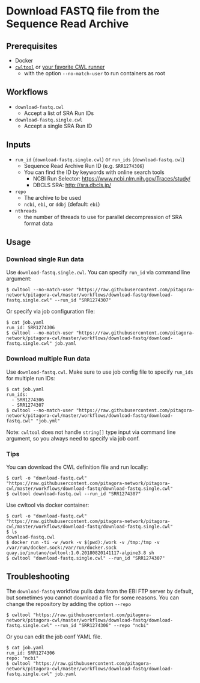 # Download FASTQ file from the Sequence Read Archive

## Prerequisites

- Docker
- [`cwltool`](https://github.com/common-workflow-language/cwltool) or [your favorite CWL runner](https://www.commonwl.org/cwl-staging/#Implementations)
  - with the option `--no-match-user` to run containers as root

## Workflows

- `download-fastq.cwl`
  - Accept a list of SRA Run IDs
- `download-fastq.single.cwl`
  - Accept a single SRA Run ID

## Inputs

- `run_id` (`download-fastq.single.cwl`) or `run_ids` (`download-fastq.cwl`)
  - Sequence Read Archive Run ID (e.g. `SRR1274306`)
  - You can find the ID by keywords with online search tools
    - NCBI Run Selector: https://www.ncbi.nlm.nih.gov/Traces/study/
    - DBCLS SRA: http://sra.dbcls.jp/
- `repo`
  - The archive to be used
  - `ncbi`, `ebi`, or `ddbj` (default: `ebi`)
- `nthreads`
  - the number of threads to use for parallel decompression of SRA format data

## Usage

### Download single Run data

Use `download-fastq.single.cwl`. You can specify `run_id` via command line argument:

```
$ cwltool --no-match-user "https://raw.githubusercontent.com/pitagora-network/pitagora-cwl/master/workflows/download-fastq/download-fastq.single.cwl" --run_id "SRR1274307"
```

Or specify via job configuration file:

```
$ cat job.yaml
run_id: SRR1274306
$ cwltool --no-match-user "https://raw.githubusercontent.com/pitagora-network/pitagora-cwl/master/workflows/download-fastq/download-fastq.single.cwl" job.yaml
```

### Download multiple Run data

Use `download-fastq.cwl`. Make sure to use job config file to specify `run_ids` for multiple run IDs:

```
$ cat job.yaml
run_ids:
  - SRR1274306
  - SRR1274307
$ cwltool --no-match-user "https://raw.githubusercontent.com/pitagora-network/pitagora-cwl/master/workflows/download-fastq/download-fastq.cwl" "job.yml"
```

Note: `cwltool` does not handle `string[]` type input via command line argument, so you always need to specify via job conf.

### Tips

You can download the CWL definition file and run locally:

```
$ curl -o "download-fastq.cwl" "https://raw.githubusercontent.com/pitagora-network/pitagora-cwl/master/workflows/download-fastq/download-fastq.single.cwl"
$ cwltool download-fastq.cwl --run_id "SRR1274307"
```

Use cwltool via docker container:

```
$ curl -o "download-fastq.cwl" "https://raw.githubusercontent.com/pitagora-network/pitagora-cwl/master/workflows/download-fastq/download-fastq.single.cwl"
$ ls
download-fastq.cwl
$ docker run -ti -w /work -v $(pwd):/work -v /tmp:/tmp -v /var/run/docker.sock:/var/run/docker.sock quay.io/inutano/cwltool:1.0.20180820141117-alpine3.8 sh
$ cwltool "download-fastq.single.cwl" --run_id "SRR1274307"
```

## Troubleshooting

The `download-fastq` workflow pulls data from the EBI FTP server by default, but sometimes you cannot download a file for some reasons. You can change the repository by adding the option `--repo`

```
$ cwltool "https://raw.githubusercontent.com/pitagora-network/pitagora-cwl/master/workflows/download-fastq/download-fastq.single.cwl" --run_id "SRR1274306" --repo "ncbi"
```

Or you can edit the job conf YAML file.

```
$ cat job.yaml
run_id: SRR1274306
repo: "ncbi"
$ cwltool "https://raw.githubusercontent.com/pitagora-network/pitagora-cwl/master/workflows/download-fastq/download-fastq.single.cwl" job.yaml
```
